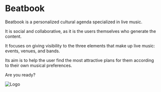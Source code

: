 
# Beatbook


Beatbook is a personalized cultural agenda specialized in live music. 

It is social and collaborative, as it is the users themselves who generate the content. 

It focuses on giving visibility to the three elements that make up live music: events, venues, and bands. 

Its aim is to help the user find the most attractive plans for them according to their own musical preferences.

Are you ready?


![Logo](https://i.ibb.co/z2fyyJy/Beat-Box-Logo-horizontal-negro.png)

